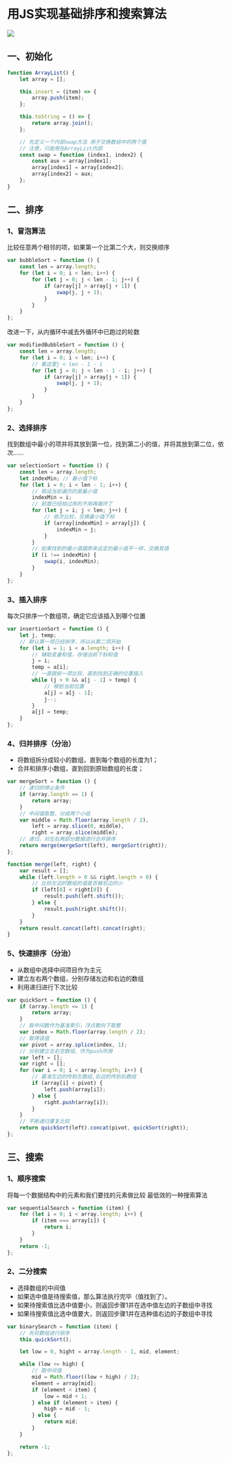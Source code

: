 # 用JS实现基础排序和搜索算法

![](D:/%E6%96%87%E4%BB%B6/typora%E5%9B%BE%E7%89%87/202201141224159.png)

## 一、初始化
```js
function ArrayList() {
    let array = [];

    this.insert = (item) => {
        array.push(item);
    };

    this.toString = () => {
        return array.join();
    };

    // 先定义一个内部swap方法 用于交换数组中的两个值
    // 注意，只能用在ArrayList内部
    const swap = function (index1, index2) {
        const aux = array[index1];
        array[index1] = array[index2];
        array[index2] = aux;
    };
}
```

## 二、排序

### 1、冒泡算法
比较任意两个相邻的项，如果第一个比第二个大，则交换顺序
```js
var bubbleSort = function () {
    const len = array.length;
    for (let i = 0; i < len; i++) {
        for (let j = 0; j < len - 1; j++) {
            if (array[j] > array[j + 1]) {
                swap(j, j + 1);
            }
        }
    }
};
```

改进一下，从内循环中减去外循环中已跑过的轮数
```js
var modifiedBubbleSort = function () {
    const len = array.length;
    for (let i = 0; i < len; i++) {
        // 看这里j < len - 1 - i
        for (let j = 0; j < len - 1 - i; j++) {
            if (array[j] > array[j + 1]) {
                swap(j, j + 1);
            }
        }
    }
};
```

### 2、选择排序
找到数组中最小的项并将其放到第一位，找到第二小的值，并将其放到第二位，依次……
```js
var selectionSort = function () {
    const len = array.length;
    let indexMin; // 最小值下标
    for (let i = 0; i < len - 1; i++) {
        // 假设当前遍历的是最小值
        indexMin = i;
        // 前面已经拍过序的不用再循环了
        for (let j = i; j < len; j++) {
            // 依次比较，交换最小值下标
            if (array[indexMin] > array[j]) {
                indexMin = j;
            }
        }
        // 如果找到的最小值跟原来设定的最小值不一样，交换其值
        if (i !== indexMin) {
            swap(i, indexMin);
        }
    }
};
```

### 3、插入排序
每次只排序一个数组项，确定它应该插入到哪个位置
```js
var insertionSort = function () {
    let j, temp;
    // 默认第一项已经排序，所以从第二项开始
    for (let i = 1; i < a.length; i++) {
        // 辅助变量和值，存储当前下标和值
        j = i;
        temp = a[i];
        // 一直跟前一项比较，直到找到正确的位置插入
        while (j > 0 && a[j - 1] > temp) {
            // 移到当前位置
            a[j] = a[j - 1];
            j--;
        }
        a[j] = temp;
    }
};
```

### 4、归并排序（分治）
* 将数组拆分成较小的数组，直到每个数组的长度为1；
* 合并和排序小数组，直到回到原始数组的长度；
```js
var mergeSort = function () {
    // 递归的停止条件
    if (array.length == 1) {
        return array;
    }
    // 中间值取整，分成两个小组
    var middle = Math.floor(array.length / 2),
        left = array.slice(0, middle),
        right = array.slice(middle);
    // 递归，对左右两部分数据进行合并排序
    return merge(mergeSort(left), mergeSort(right));
};

function merge(left, right) {
    var result = [];
    while (left.length > 0 && right.length > 0) {
        // 比较左边的数组的值是否被右边的小
        if (left[0] < right[0]) {
            result.push(left.shift());
        } else {
            result.push(right.shift());
        }
    }
    return result.concat(left).concat(right);
}
```

### 5、快速排序（分治）
* 从数组中选择中间项目作为主元
* 建立左右两个数组，分别存储左边和右边的数组
* 利用递归进行下次比较
```js
var quickSort = function () {
    if (array.length <= 1) {
        return array;
    }
    // 取中间数作为基准索引，浮点数向下取整
    var index = Math.floor(array.length / 2);
    // 取得该值
    var pivot = array.splice(index, 1);
    // 分别建立左右空数组，作为push所用
    var left = [];
    var right = [];
    for (var i = 0; i < array.length; i++) {
        // 基准左边的传到左数组,右边的传到右数组
        if (array[i] < pivot) {
            left.push(array[i]);
        } else {
            right.push(array[i]);
        }
    }
    // 不断递归重复比较
    return quickSort(left).concat(pivot, quickSort(right));
};
```


## 三、搜索

### 1、顺序搜索
将每一个数据结构中的元素和我们要找的元素做比较
最低效的一种搜索算法
```js
var sequentialSearch = function (item) {
    for (let i = 0; i < array.length; i++) {
        if (item === array[i]) {
            return i;
        }
    }
    return -1;
};
```

### 2、二分搜索
* 选择数组的中间值
* 如果选中值是待搜索值，那么算法执行完毕（值找到了）。
* 如果待搜索值比选中值要小，则返回步骤1并在选中值左边的子数组中寻找
* 如果待搜索值比选中值要大，则返回步骤1并在选种值右边的子数组中寻找
```js
var binarySearch = function (item) {
    // 先将数组进行排序
    this.quickSort();

    let low = 0, hight = array.length - 1, mid, element;

    while (low <= high) {
        // 取中间值
        mid = Math.floor((low + high) / 2);
        element = array[mid];
        if (element < item) {
            low = mid + 1;
        } else if (element > item) {
            high = mid - 1;
        } else {
            return mid;
        }
    }

    return -1;
};
```